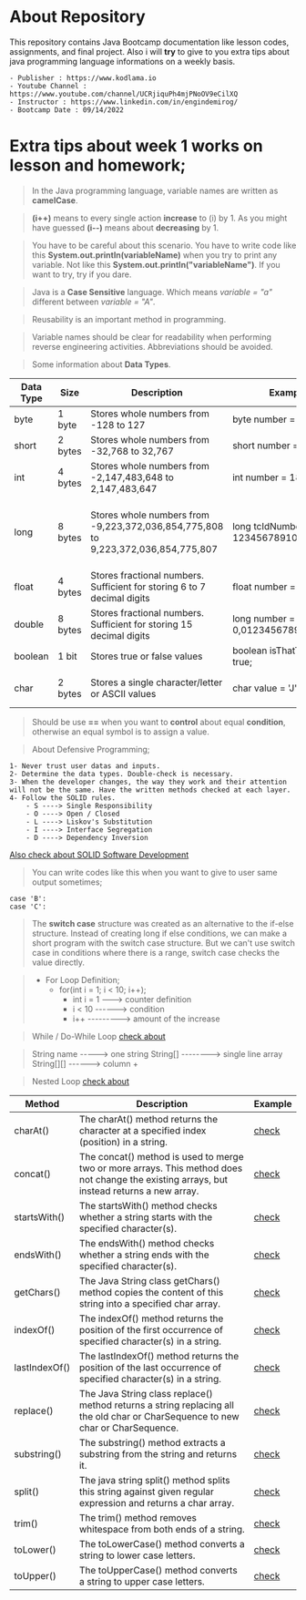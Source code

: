 # About Repository

This repository contains Java Bootcamp documentation like lesson codes, assignments, and final project. Also i will **try** to give to you extra tips about java programming language informations on a weekly basis. 

    - Publisher : https://www.kodlama.io
    - Youtube Channel : https://www.youtube.com/channel/UCRjiquPh4mjPNoOV9eCilXQ
    - Instructor : https://www.linkedin.com/in/engindemirog/
    - Bootcamp Date : 09/14/2022
    
    
    
# Extra tips about week 1 works on lesson and homework;

> In the Java programming language, variable names are written as **camelCase**.

> **(i++)** means to every single action **increase** to (i) by 1. As you might have guessed **(i--)** means about **decreasing** by 1.

> You have to be careful about this scenario. You have to write code like this **System.out.println(variableName)** when you try to print any variable. Not like this **System.out.println("variableName")**. If you want to try, try if you dare.

> Java is a **Case Sensitive** language. Which means *variable = "a"* different between *variable = "A"*.

> Reusability is an important method in programming. 

> Variable names should be clear for readability when performing reverse engineering activities. Abbreviations should be avoided.

> Some information about **Data Types**.

|Data Type| 	Size 	|Description|Example|Notes|
|---------|-------------|-----------|-------|-----|
|byte| 	1 byte |	Stores whole numbers from -128 to 127|byte number = 127;||
|short| 	2 bytes 	|Stores whole numbers from -32,768 to 32,767|short number = 32767; ||
|int| 	4 bytes 	|Stores whole numbers from -2,147,483,648 to 2,147,483,647|int number = 1881;||
|long 	|8 bytes 	|Stores whole numbers from -9,223,372,036,854,775,808 to 9,223,372,036,854,775,807|long tcIdNumber = 12345678910|Best practice it should be the String|
|float 	|4 bytes 	|Stores fractional numbers. Sufficient for storing 6 to 7 decimal digits|float number = -0,05; ||
|double |	8 bytes 	|Stores fractional numbers. Sufficient for storing 15 decimal digits|long number = 0,01234567897894561;||
|boolean |	1 bit 	|Stores true or false values|boolean isThatTrue = true;||
|char 	|2 bytes 	|Stores a single character/letter or ASCII values|char value = 'J';|Should be '', ASCII|


> Should be use **==** when you want to **control** about equal **condition**, otherwise an equal symbol is to assign a value.

> About Defensive Programming;

    1- Never trust user datas and inputs. 
    2- Determine the data types. Double-check is necessary.
    3- When the developer changes, the way they work and their attention will not be the same. Have the written methods checked at each layer.
    4- Follow the SOLID rules. 
        - S ----> Single Responsibility
        - O ----> Open / Closed
        - L ----> Liskov's Substitution
        - I ----> Interface Segregation
        - D ----> Dependency Inversion

   [Also check about SOLID Software Development](https://gokhana.medium.com/solid-nedir-solid-yaz%C4%B1l%C4%B1m-prensipleri-nelerdir-40fb9450408e)
  
  > You can write codes like this when you want to give to user same output sometimes;
  
 	case 'B':
 	case 'C':

  > The **switch case** structure was created as an alternative to the if-else structure. Instead of creating long if else conditions, we can make a short program with the switch case structure. But we can't use switch case in conditions where there is a range, switch case checks the value directly.
  
  > * For Loop Definition;
  >     * for(int i = 1; i < 10; i++);
  >          * int i = 1 ---> counter definition
  >          * i < 10 ------> condition
  >          * i++ ---------> amount of the increase
  
  > While / Do-While Loop [ check about ](https://github.com/AhmetUstaa/JavaCamp2022/blob/master/javaCampHomeworks2022/Week1Homework/Week1Homework/hw27LoopDemo.java)
  
  > String name -----> one string
  > String[] --------> single line array
  > String[][] ------> column +
  
  > Nested Loop [check about](https://github.com/AhmetUstaa/JavaCamp2022/blob/master/javaCampHomeworks2022/Week1Homework/Week1Homework/hw210MultiDimensionalArrayDemo.java)
  
   |Method|Description|Example|
   |------|-----------|-------|
   |charAt()|The charAt() method returns the character at a specified index (position) in a string.|[check](https://github.com/AhmetUstaa/JavaCamp2022/blob/master/javaCampHomeworks2022/Week1Homework/Week1Homework/hw211StringsDemo.java)|
   |concat()|The concat() method is used to merge two or more arrays. This method does not change the existing arrays, but instead returns a new array.|[check](https://github.com/AhmetUstaa/JavaCamp2022/blob/master/javaCampHomeworks2022/Week1Homework/Week1Homework/hw211StringsDemo.java)|
   |startsWith()|The startsWith() method checks whether a string starts with the specified character(s).|[check](https://github.com/AhmetUstaa/JavaCamp2022/blob/master/javaCampHomeworks2022/Week1Homework/Week1Homework/hw211StringsDemo.java)|
   |endsWith()|The endsWith() method checks whether a string ends with the specified character(s).|[check](https://github.com/AhmetUstaa/JavaCamp2022/blob/master/javaCampHomeworks2022/Week1Homework/Week1Homework/hw211StringsDemo.java)|
   |getChars()|The Java String class getChars() method copies the content of this string into a specified char array.|[check](https://github.com/AhmetUstaa/JavaCamp2022/blob/master/javaCampHomeworks2022/Week1Homework/Week1Homework/hw211StringsDemo.java)|
   |indexOf()|The indexOf() method returns the position of the first occurrence of specified character(s) in a string.|[check](https://github.com/AhmetUstaa/JavaCamp2022/blob/master/javaCampHomeworks2022/Week1Homework/Week1Homework/hw211StringsDemo.java)|
   |lastIndexOf()|The lastIndexOf() method returns the position of the last occurrence of specified character(s) in a string.|[check](https://github.com/AhmetUstaa/JavaCamp2022/blob/master/javaCampHomeworks2022/Week1Homework/Week1Homework/hw211StringsDemo.java)|
   |replace()|The Java String class replace() method returns a string replacing all the old char or CharSequence to new char or CharSequence.|[check](https://github.com/AhmetUstaa/JavaCamp2022/blob/master/javaCampHomeworks2022/Week1Homework/Week1Homework/hw211StringsDemo.java)|
   |substring()|The substring() method extracts a substring from the string and returns it.|[check](https://github.com/AhmetUstaa/JavaCamp2022/blob/master/javaCampHomeworks2022/Week1Homework/Week1Homework/hw211StringsDemo.java)|
   |split()|The java string split() method splits this string against given regular expression and returns a char array.|[check](https://github.com/AhmetUstaa/JavaCamp2022/blob/master/javaCampHomeworks2022/Week1Homework/Week1Homework/hw211StringsDemo.java)|
   |trim()|The trim() method removes whitespace from both ends of a string.|[check](https://github.com/AhmetUstaa/JavaCamp2022/blob/master/javaCampHomeworks2022/Week1Homework/Week1Homework/hw211StringsDemo.java)|
   |toLower()|The toLowerCase() method converts a string to lower case letters.|[check](https://github.com/AhmetUstaa/JavaCamp2022/blob/master/javaCampHomeworks2022/Week1Homework/Week1Homework/hw211StringsDemo.java)|
   |toUpper()|The toUpperCase() method converts a string to upper case letters.|[check](https://github.com/AhmetUstaa/JavaCamp2022/blob/master/javaCampHomeworks2022/Week1Homework/Week1Homework/hw211StringsDemo.java)|
   
   
    
    
    
